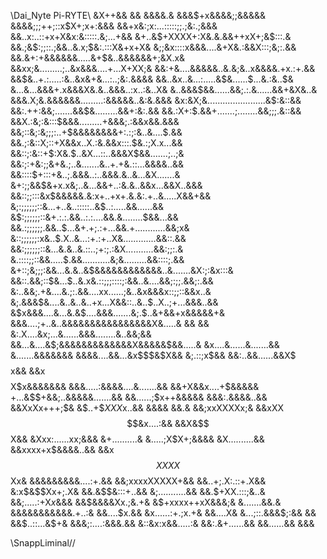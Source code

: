 \\Dai_Nyte Pi-RYTE\\
                                           &X++&&
                                         && &&&&.&
                                         &&&$+x&&&&;;&&&&&
                                      &&&&;;;++;::x$X+;x+:&&&
                                    &&+x&:;x:...:::::;;.;&:.;&&&
                                  &&..x:..::+x+X&x:&:::::.&;...+&&
                                 &+..&$+XXXX+:X&.&.&&++xX+;&$:::.&
                                &&.;&$:;;::.;&&..&.x;$&:.:::X&+x+X&
                                &;;&x::::x&&&....&+X&.:&&X:::;&;:.&&
                               &&.&+:+&&&&&&.....&+$&..&&&&&&+;&X.x&
                               &&xx;&.........;..&x&&&....+...X+XX;&
                               &&:+&....&&&&&..&.&;&..x&&&&.+x.:+.&&
                               &&$&..+.:.....:&..&x&+&...:..;&:.&&&&
                              &&..&x..&...:.....&$&......$...&.:&..$&
                               &...&...&&&+.x&&&X&.&..&&&..:x..:&..X&
                               &..&&&$&&......&&;.:.&......&&+&X&..&
                               &&&.X;&.&&&&&&.........:&&&&&..&:&.&&&
                               &x:&X;&.......................&$:&::&&
                              &&:.++:&&;.......&&$&.........&&+:&:.&&
                              &&.:X+:$.&&+.......;........&&;;;.&::&&
                             &&X.:&;:&:::$&&&.........+&&&;.:&&x&&.&&&
                             &&;::&;:&;;;:..+$&&&&&&&&+:.:;:&..&....$.&&
                             &&.;:&::X;::+X&&x..X.:&.&&x:::.$&.:;X.x...&&
                            &&::;:&::+$:X&.$..&X...::..&&&X$&&.......;..;&
                            &&:;:+&:;;&+&.;..&.......&..+.+&.::...&&&&..&&
                           &&::::$+:::+&..;.&&&..:..&&&.&..&...&X.......&
                           &+:;;&&$&+x.x&;..&...&&+..:&.&..&&x...&&X..&&&
                          &&::;;:::&x$&&&&&.&:x+..+x+.&.&:.+..&.....X&&+&&
                          &;:;;;;;;::&...+..&..:::::..&$..:.....&&......&&
                         &$:;;;;;;::&+.:.:.&&..:.:....&&.&........$&&...&&
                        &&.:;;;;;;.&&..$...&+.+;.:+...&&.+............&&;x&
                        &::;;;;;;:x&..$.X..&...:+.:+..X&.............&&::.&&
                       &&:;;;;;;::&...&.&..&.::..;+:;.:&X...........&&:;;:.&
                       &.::::;;::&&.....$.&&...........&;&.........&&::::;.&&
                      &+::;&;;;:&&...&.&..&$&&&&&&&&&&&&..&.......&X:;:&x:::&
                     &&::.&&;::$&...$..&.x&.::;;;::::;:&&..&....&&;:;;.&&;:.&&
                      &:..&&;.+&....&.;:.&&....xx......;&..&x&&&x::;;::&&x..&
                       &;.&&&$&....&..&..&..+x...X&&::..&..$..X..;+...&&&..&&
                        &$x&&&....&...&.&$....&&&.......&;.$..&+&&+x&&&&&+&
                          &&&....;+..&..&&&&&&&&&&&&&&&&X&.....& &&    &&
                         &:.X....&x;...&......&&&........&..&&;&&
                        &&...&....&$;&&&&&&&&&&&&&X&&&&&$&&.....&
                         &x....&......&.......&& &.......&&&&&&&
                         &&&&....&&...&x$$$&$X&& &;.::;x$&&
                        &&:..&&......&&X$$$$$x&& &&x$$$$X$x&&&&&&&
                     &&&.....:&&&&....&.......&& &&+X&&x....+$&&&&&
                     +...&$$+&&;..&&&&&.......&&  &&......;$x++&&&&&
                      &&&:.&&&&..&& &&XxXx+++;$&   &$..+$$XXX$x..&&
                        &&&&  &&.&  &&;xxXXXXx;&    &&xXX$$&x....:&&
                                    &&X&$$$$$$X&&    &Xxx:......xx;&&&
                                    &+..........&     &.....;X$X+;&&&&
                                    &X..........&&    &&xxxx+x$&&&&..&&
                                    &&x$$XXXX$$Xx&   &&&&&&&&&....:+.&&
                                    &&;xxxxXXXXX+&&   &&..+;.X:.::+.X&&
                                     &:x$&$$Xx+;.X&     &&.&$$&:::+..&&
                                     &;...........&&    &&.$+XX.:::;&..&
                                     &&;.....:+X$x$&&&  &&$&&&&Xx.;&.+&
                                      &$+xxxx++xX&&&;&   &.......&&.&
                                     &&&&&&&&&&&.+..:&   &&....$x.&&
                                      &x......:+.;x.+&    &&....X&
                                       &...;::.&&&$;:&&       &&
                                       &&$..::...&$$+$&
                                        &&&;:....:&&&.&&
                                         &::&x:x&&.....:&
                                          &&:.&+......&&
                                             &&......&&
                                                 &&&

\\SnappLiminal//
